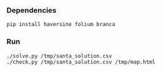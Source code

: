 ### Dependencies

```
pip install haversine folium branca
```

### Run

```
./solve.py /tmp/santa_solution.csv
./check.py /tmp/santa_solution.csv /tmp/map.html
```
